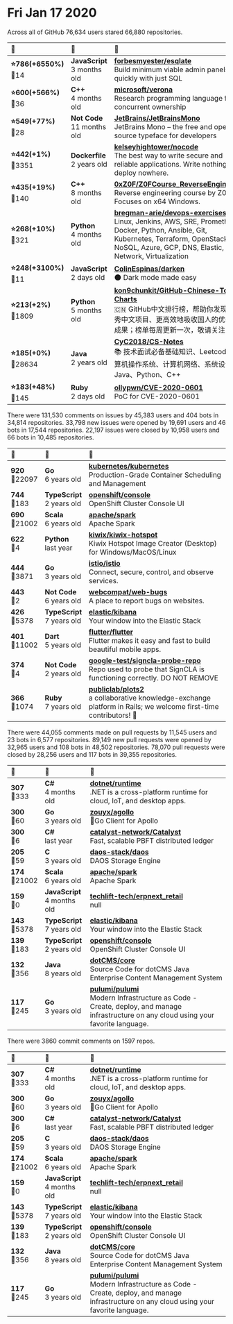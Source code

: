 # Fri Jan 17 2020

Across all of GitHub 76,634 users stared 
66,880 repositories. 

| :page_with_curl: | :calendar: | :page_with_curl: |
| :--- | :--- | :--- |
| **:star:786(+6550%)**<br>:twisted_rightwards_arrows:14 | **JavaScript**<br>3 months old | **[forbesmyester/esqlate](https://github.com/forbesmyester/esqlate)**<br>Build minimum viable admin panels quickly with just SQL |
| **:star:600(+566%)**<br>:twisted_rightwards_arrows:36 | **C++**<br>4 months old | **[microsoft/verona](https://github.com/microsoft/verona)**<br>Research programming language for concurrent ownership |
| **:star:549(+77%)**<br>:twisted_rightwards_arrows:28 | **Not Code**<br>11 months old | **[JetBrains/JetBrainsMono](https://github.com/JetBrains/JetBrainsMono)**<br> JetBrains Mono – the free and open-source typeface for developers |
| **:star:442(+1%)**<br>:twisted_rightwards_arrows:3351 | **Dockerfile**<br>2 years old | **[kelseyhightower/nocode](https://github.com/kelseyhightower/nocode)**<br>The best way to write secure and reliable applications. Write nothing; deploy nowhere. |
| **:star:435(+19%)**<br>:twisted_rightwards_arrows:140 | **C++**<br>8 months old | **[0xZ0F/Z0FCourse_ReverseEngineering](https://github.com/0xZ0F/Z0FCourse_ReverseEngineering)**<br>Reverse engineering course by Z0F. Focuses on x64 Windows. |
| **:star:268(+10%)**<br>:twisted_rightwards_arrows:321 | **Python**<br>4 months old | **[bregman-arie/devops-exercises](https://github.com/bregman-arie/devops-exercises)**<br>Linux, Jenkins, AWS, SRE, Prometheus, Docker, Python, Ansible, Git, Kubernetes, Terraform, OpenStack, SQL, NoSQL, Azure, GCP, DNS, Elastic, Network, Virtualization |
| **:star:248(+3100%)**<br>:twisted_rightwards_arrows:11 | **JavaScript**<br>2 days old | **[ColinEspinas/darken](https://github.com/ColinEspinas/darken)**<br>🌑 Dark mode made easy |
| **:star:213(+2%)**<br>:twisted_rightwards_arrows:1809 | **Python**<br>5 months old | **[kon9chunkit/GitHub-Chinese-Top-Charts](https://github.com/kon9chunkit/GitHub-Chinese-Top-Charts)**<br>:cn: GitHub中文排行榜，帮助你发现高分优秀中文项目、更高效地吸收国人的优秀经验成果；榜单每周更新一次，敬请关注！ |
| **:star:185(+0%)**<br>:twisted_rightwards_arrows:28634 | **Java**<br>2 years old | **[CyC2018/CS-Notes](https://github.com/CyC2018/CS-Notes)**<br>:books: 技术面试必备基础知识、Leetcode、计算机操作系统、计算机网络、系统设计、Java、Python、C++ |
| **:star:183(+48%)**<br>:twisted_rightwards_arrows:145 | **Ruby**<br>2 days old | **[ollypwn/CVE-2020-0601](https://github.com/ollypwn/CVE-2020-0601)**<br>PoC for CVE-2020-0601 |

There were 131,530 comments on issues by 45,383 users and 404 bots in 34,814 repositories.
33,798 new issues were opened by 19,691 users and 46 bots in 17,544 repositories.
22,197 issues were closed by 10,958 users and 66 bots in 10,485 repositories.

| :speech_balloon: | :calendar: | :page_with_curl: |
| :--- | :--- | :--- |
| **920**<br>:twisted_rightwards_arrows:22097 | **Go**<br>6 years old | **[kubernetes/kubernetes](https://github.com/kubernetes/kubernetes)**<br>Production-Grade Container Scheduling and Management |
| **744**<br>:twisted_rightwards_arrows:183 | **TypeScript**<br>2 years old | **[openshift/console](https://github.com/openshift/console)**<br>OpenShift Cluster Console UI |
| **690**<br>:twisted_rightwards_arrows:21002 | **Scala**<br>6 years old | **[apache/spark](https://github.com/apache/spark)**<br>Apache Spark |
| **622**<br>:twisted_rightwards_arrows:4 | **Python**<br>last year | **[kiwix/kiwix-hotspot](https://github.com/kiwix/kiwix-hotspot)**<br>Kiwix Hotspot Image Creator (Desktop) for Windows/MacOS/Linux |
| **444**<br>:twisted_rightwards_arrows:3871 | **Go**<br>3 years old | **[istio/istio](https://github.com/istio/istio)**<br>Connect, secure, control, and observe services. |
| **443**<br>:twisted_rightwards_arrows:2 | **Not Code**<br>6 years old | **[webcompat/web-bugs](https://github.com/webcompat/web-bugs)**<br>A place to report bugs on websites. |
| **426**<br>:twisted_rightwards_arrows:5378 | **TypeScript**<br>7 years old | **[elastic/kibana](https://github.com/elastic/kibana)**<br>Your window into the Elastic Stack |
| **401**<br>:twisted_rightwards_arrows:11002 | **Dart**<br>5 years old | **[flutter/flutter](https://github.com/flutter/flutter)**<br>Flutter makes it easy and fast to build beautiful mobile apps. |
| **374**<br>:twisted_rightwards_arrows:4 | **Not Code**<br>2 years old | **[google-test/signcla-probe-repo](https://github.com/google-test/signcla-probe-repo)**<br>Repo used to probe that SignCLA is functioning correctly.  DO NOT REMOVE |
| **366**<br>:twisted_rightwards_arrows:1074 | **Ruby**<br>7 years old | **[publiclab/plots2](https://github.com/publiclab/plots2)**<br>a collaborative knowledge-exchange platform in Rails; we welcome first-time contributors! :balloon: |

There were 44,055 comments made on pull requests by 11,545 users and 23 bots in 6,577 repositories.
89,149 new pull requests were opened by 32,965 users and 108 bots in 48,502 repositories.
78,070 pull requests were closed by 28,256 users and 117 bots in 39,355 repositories.

| :speech_balloon: | :calendar: | :page_with_curl: |
| :--- | :--- | :--- |
| **307**<br>:twisted_rightwards_arrows:333 | **C#**<br>4 months old | **[dotnet/runtime](https://github.com/dotnet/runtime)**<br>.NET is a cross-platform runtime for cloud, IoT, and desktop apps. |
| **300**<br>:twisted_rightwards_arrows:60 | **Go**<br>3 years old | **[zouyx/agollo](https://github.com/zouyx/agollo)**<br>🚀Go Client for Apollo |
| **300**<br>:twisted_rightwards_arrows:6 | **C#**<br>last year | **[catalyst-network/Catalyst](https://github.com/catalyst-network/Catalyst)**<br>Fast, scalable PBFT distributed ledger |
| **205**<br>:twisted_rightwards_arrows:59 | **C**<br>3 years old | **[daos-stack/daos](https://github.com/daos-stack/daos)**<br>DAOS Storage Engine |
| **174**<br>:twisted_rightwards_arrows:21002 | **Scala**<br>6 years old | **[apache/spark](https://github.com/apache/spark)**<br>Apache Spark |
| **159**<br>:twisted_rightwards_arrows:0 | **JavaScript**<br>4 months old | **[techlift-tech/erpnext_retail](https://github.com/techlift-tech/erpnext_retail)**<br>null |
| **143**<br>:twisted_rightwards_arrows:5378 | **TypeScript**<br>7 years old | **[elastic/kibana](https://github.com/elastic/kibana)**<br>Your window into the Elastic Stack |
| **139**<br>:twisted_rightwards_arrows:183 | **TypeScript**<br>2 years old | **[openshift/console](https://github.com/openshift/console)**<br>OpenShift Cluster Console UI |
| **132**<br>:twisted_rightwards_arrows:356 | **Java**<br>8 years old | **[dotCMS/core](https://github.com/dotCMS/core)**<br>Source Code for dotCMS Java Enterprise Content Management System |
| **117**<br>:twisted_rightwards_arrows:245 | **Go**<br>3 years old | **[pulumi/pulumi](https://github.com/pulumi/pulumi)**<br>Modern Infrastructure as Code - Create, deploy, and manage infrastructure on any cloud using your favorite language. |

There were 3860 commit comments on 1597 repos.

| :speech_balloon: | :calendar: | :page_with_curl: |
| :--- | :--- | :--- |
| **307**<br>:twisted_rightwards_arrows:333 | **C#**<br>4 months old | **[dotnet/runtime](https://github.com/dotnet/runtime)**<br>.NET is a cross-platform runtime for cloud, IoT, and desktop apps. |
| **300**<br>:twisted_rightwards_arrows:60 | **Go**<br>3 years old | **[zouyx/agollo](https://github.com/zouyx/agollo)**<br>🚀Go Client for Apollo |
| **300**<br>:twisted_rightwards_arrows:6 | **C#**<br>last year | **[catalyst-network/Catalyst](https://github.com/catalyst-network/Catalyst)**<br>Fast, scalable PBFT distributed ledger |
| **205**<br>:twisted_rightwards_arrows:59 | **C**<br>3 years old | **[daos-stack/daos](https://github.com/daos-stack/daos)**<br>DAOS Storage Engine |
| **174**<br>:twisted_rightwards_arrows:21002 | **Scala**<br>6 years old | **[apache/spark](https://github.com/apache/spark)**<br>Apache Spark |
| **159**<br>:twisted_rightwards_arrows:0 | **JavaScript**<br>4 months old | **[techlift-tech/erpnext_retail](https://github.com/techlift-tech/erpnext_retail)**<br>null |
| **143**<br>:twisted_rightwards_arrows:5378 | **TypeScript**<br>7 years old | **[elastic/kibana](https://github.com/elastic/kibana)**<br>Your window into the Elastic Stack |
| **139**<br>:twisted_rightwards_arrows:183 | **TypeScript**<br>2 years old | **[openshift/console](https://github.com/openshift/console)**<br>OpenShift Cluster Console UI |
| **132**<br>:twisted_rightwards_arrows:356 | **Java**<br>8 years old | **[dotCMS/core](https://github.com/dotCMS/core)**<br>Source Code for dotCMS Java Enterprise Content Management System |
| **117**<br>:twisted_rightwards_arrows:245 | **Go**<br>3 years old | **[pulumi/pulumi](https://github.com/pulumi/pulumi)**<br>Modern Infrastructure as Code - Create, deploy, and manage infrastructure on any cloud using your favorite language. |

